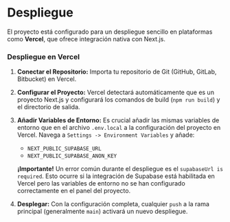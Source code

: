 # Despliegue

El proyecto está configurado para un despliegue sencillo en plataformas como **Vercel**, que ofrece integración nativa con Next.js.

### Despliegue en Vercel

1.  **Conectar el Repositorio:** Importa tu repositorio de Git (GitHub, GitLab, Bitbucket) en Vercel.
2.  **Configurar el Proyecto:** Vercel detectará automáticamente que es un proyecto Next.js y configurará los comandos de build (`npm run build`) y el directorio de salida.
3.  **Añadir Variables de Entorno:** Es crucial añadir las mismas variables de entorno que en el archivo `.env.local` a la configuración del proyecto en Vercel. Navega a `Settings -> Environment Variables` y añade:
    -   `NEXT_PUBLIC_SUPABASE_URL`
    -   `NEXT_PUBLIC_SUPABASE_ANON_KEY`

    **¡Importante!** Un error común durante el despliegue es el `supabaseUrl is required`. Esto ocurre si la integración de Supabase está habilitada en Vercel pero las variables de entorno no se han configurado correctamente en el panel del proyecto.

4.  **Desplegar:** Con la configuración completa, cualquier `push` a la rama principal (generalmente `main`) activará un nuevo despliegue.
